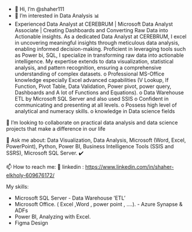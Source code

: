 - 👋 Hi, I’m @shaher111
- 👀 I’m interested in Data Analysis 📊 
- Experienced Data Analyst at CEREBRUM | Microsoft Data Analyst Associate | Creating Dashboards and Converting Raw Data into Actionable insights.
As a dedicated Data Analyst at CEREBRUM, I excel in uncovering meaningful insights through meticulous data analysis, enabling informed decision-making. Proficient in leveraging tools such as Power bi, SQL, I specialize in transforming raw data into actionable intelligence. My expertise extends to data visualization, statistical analysis, and pattern recognition, ensuring a comprehensive understanding of complex datasets.
o	Professional MS-Office knowledge especially Excel advanced capabilities (V Lookup, If   Function, Pivot Table, Data Validation, Power pivot, power query, Dashboards and A lot of    Functions and Equations).
o	Data Warehouse ETL by Microsoft SQL Server and also used SSIS
o	Confident in communicating and presenting at all levels.
o	Possess high level of analytical and numeracy skills.
o	knowledge in Data science fields


👯 I’m looking to collaborate on practical data analysis and data science projects that make a difference in our life


💬 Ask me about: Data Visualization, Data Analysis, Microsoft (Word, Excel, PowerPoint), Python, Power BI, Business Intelligence Tools (SSIS and SSRS), Microsoft SQL Server. ✔️


📫 How to reach me:
🔗 linkedin : https://www.linkedin.com/in/shaher-elkholy-609676172/

My skills:
-	 Microsoft SQL Server                                               - Data Warehouse ’ETL’
-  Microsoft Office. ( Excel ,Word , power point , ....).             - Azure Synapse & ADFs
-  Power BI, Analyzing with Excel.
-  Figma Design

